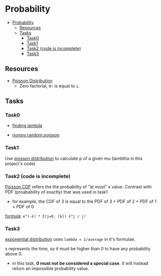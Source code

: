 # Probability

- [Probability](#probability)
  - [Resources](#resources)
  - [Tasks](#tasks)
    - [Task0](#task0)
    - [Task1](#task1)
    - [Task2 (code is incomplete)](#task2-code-is-incomplete)
    - [Task3](#task3)

## Resources

* [Poisson Distribution](https://onlinestatbook.com/2/probability/poisson.html)
  * Zero factorial, `0!` is equal to `1`.
## Tasks

### Task0

* [finding lambda](https://www.youtube.com/watch?v=AS0cLTiVrRY)

* [numpy.random.poisson](https://docs.scipy.org/doc/numpy-1.14.0/reference/generated/numpy.random.poisson.html)

### Task1

Use [piosson distribution](#resources) to calculate p of a given mu (lambtha in this project's code)


### Task2 (code is incomplete)

[Poisson CDF](https://en.wikipedia.org/wiki/Cumulative_distribution_function) refers the the probability of "at most" x value. Contrast with PDF (proabability of exactly) that was used in task1

* for example, the CDF of 3 is equal to the PDF of 3 + PDF of 2 + PDF of 1 + PDF of 0

[formula](https://en.wikipedia.org/wiki/Poisson_distribution): `e^(-λ) * Σ(j=0, [k]) λ^j / j!`

### Task3

[exponential distribution](https://byjus.com/maths/exponential-distribution/) uses `lambda = 1/average` in it's formulae.

x represents the time, so it must be higher than 0 to have any probability above 0.
* in this task, **0 must not be considered a special case**. It will instead return an impossible probability value.

